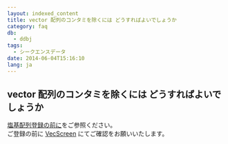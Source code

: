 ```yaml
---
layout: indexed_content
title: vector 配列のコンタミを除くには どうすればよいでしょうか
category: faq
db:
  - ddbj
tags: 
  - シークエンスデータ
date: 2014-06-04T15:16:10
lang: ja
---
```


## vector 配列のコンタミを除くには どうすればよいでしょうか

<p><a href="/ddbj/services/index.html#sequence">塩基配列登録の前に</a>をご参照ください。<br>ご登録の前に <a href="http://ddbj.nig.ac.jp/vecscreen/?lang=ja">VecScreen</a> にてご確認をお願いいたします。</p>
